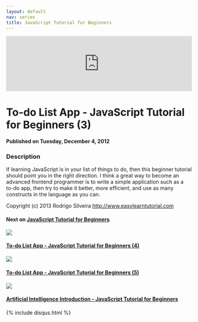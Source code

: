 ```yaml
---
layout: default
nav: series
title: JavaScript Tutorial for Beginners
---
```


<div class="container">
    <div class="row mt grid">
        <div class="mt"></div>
        <div class="row" style="margin-bottom: 20px;">
            <div class="col-sm-push-1 col-sm-10 col-md-push-2 col-md-8">
                <div class="video-container">
                    <iframe width="100%" src="https://www.youtube.com/embed/7lYkRYVkXBo" frameborder="0" allowfullscreen></iframe>
                </div>
            </div>
            <div class="clearfix"></div>
            <div class="col-md-8">
                <h1>To-do List App - JavaScript Tutorial for Beginners (3)</h1>
                <h4>Published on Tuesday, December 4, 2012</h4>
                <h3>Description</h3>
                <p>If learning JavaScript is in your list of things to do, then this beginner tutorial should point you in the right direction. I think a great way to become an advanced frontend programmer is to write a simple application such as a to-do app, then try to make it better, more efficient, and use as many constructs in the  language as you can.

Copyright (c) 2013 Rodrigo Silveira http://www.easylearntutorial.com</p>
            </div>
            <div class="col-md-4">
                <h4>Next on <a href="/series/javascript-tutorial-for-beginners">JavaScript Tutorial for Beginners</a></h4><div class="row" style="margin-bottom: 20px">
            <div class="col-md-6">
                <a href="/series/javascript-tutorial-for-beginners/to-do-list-app-javascript-tutorial-for-beginners-4-">
                    <img src="/img/blank.gif" data-echo="https://i.ytimg.com/vi/Qw1L20wcG7c/hqdefault.jpg" class="img-responsive" />
                </a>
            </div>
            <div class="col-md-6">
                <h4>
                    <a href="/series/javascript-tutorial-for-beginners/to-do-list-app-javascript-tutorial-for-beginners-4-">To-do List App - JavaScript Tutorial for Beginners (4)</a>
                </h4>
            </div>
        </div><div class="row" style="margin-bottom: 20px">
            <div class="col-md-6">
                <a href="/series/javascript-tutorial-for-beginners/to-do-list-app-javascript-tutorial-for-beginners-5-">
                    <img src="/img/blank.gif" data-echo="https://i.ytimg.com/vi/DCRVgsZeQZM/hqdefault.jpg" class="img-responsive" />
                </a>
            </div>
            <div class="col-md-6">
                <h4>
                    <a href="/series/javascript-tutorial-for-beginners/to-do-list-app-javascript-tutorial-for-beginners-5-">To-do List App - JavaScript Tutorial for Beginners (5)</a>
                </h4>
            </div>
        </div><div class="row" style="margin-bottom: 20px">
            <div class="col-md-6">
                <a href="/series/javascript-tutorial-for-beginners/artificial-intelligence-introduction-javascript-tutorial-for-beginners">
                    <img src="/img/blank.gif" data-echo="https://i.ytimg.com/vi/-sSUjQXaows/hqdefault.jpg" class="img-responsive" />
                </a>
            </div>
            <div class="col-md-6">
                <h4>
                    <a href="/series/javascript-tutorial-for-beginners/artificial-intelligence-introduction-javascript-tutorial-for-beginners">Artificial Intelligence Introduction - JavaScript Tutorial for Beginners</a>
                </h4>
            </div>
        </div>
            </div>
            <div class="col-md-8">
                {% include disqus.html %}
            </div>
        </div>
    </div>
    <div class="row mt grid"></div>
</div>
